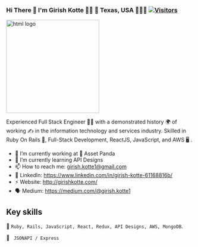 ### Hi There 👋 I'm Girish Kotte 👨‍💻  🌱 Texas, USA 🚶🏻‍♂️ [![Visitors](https://visitor-badge.glitch.me/badge?page_id=muhraff.visitor-badge)](https://github.com/girishkotte)
<img src="https://github.com/girishkotte/girishkotte/blob/master/Images/girish.png" width="250" height="250" alt="html logo"/> 

Experienced Full Stack Engineer 👨‍💼 with a demonstrated history 🌍 of working ✍️ in the information technology and services industry. Skilled in Ruby On Rails 🎯, Full-Stack Development, ReactJS, JavaScript, and AWS 🖥 .

- 🔭 I’m currently working at 🐼 Asset Panda 
- 🌱 I’m currently learning API Designs
- 📫 How to reach me: girish.kotte1@gmail.com
- 💼 LinkedIn: https://www.linkedin.com/in/girish-kotte-61168816b/
- ⚡️ Website:  http://girishkotte.com/
- 🗣 Medium: https://medium.com/@girish.kotte1


## Key skills

💬 `Ruby, Rails, JavaScript, React, Redux, API Designs, AWS, MongoDB`.

📖 ` JSONAPI / Express`


